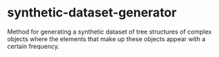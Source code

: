 # synthetic-dataset-generator
Method for generating a synthetic dataset of tree structures of complex objects where the elements that make up these objects appear with a certain frequency.
